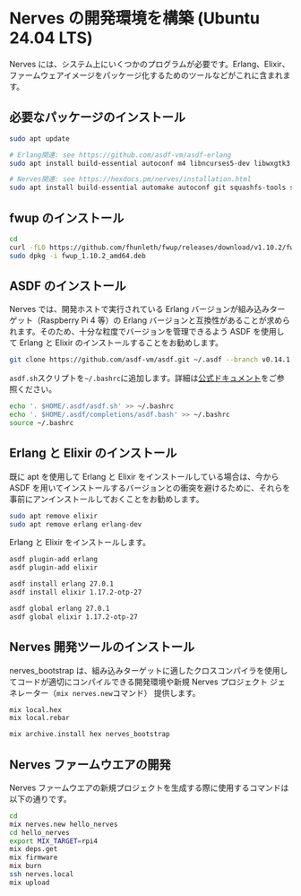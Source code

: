 # Nerves の開発環境を構築 (Ubuntu 24.04 LTS)

Nerves には、システム上にいくつかのプログラムが必要です。Erlang、Elixir、ファームウェアイメージをパッケージ化するためのツールなどがこれに含まれます。

## 必要なパッケージのインストール

```bash
sudo apt update

# Erlang関連: see https://github.com/asdf-vm/asdf-erlang
sudo apt install build-essential autoconf m4 libncurses5-dev libwxgtk3.2-dev libwxgtk-webview3.2-dev libgl1-mesa-dev libglu1-mesa-dev libpng-dev libssh-dev unixodbc-dev xsltproc fop libxml2-utils libncurses-dev openjdk-11-jdk

# Nerves関連: see https://hexdocs.pm/nerves/installation.html
sudo apt install build-essential automake autoconf git squashfs-tools ssh-askpass pkg-config curl libmnl-dev
```

## fwup のインストール

```bash
cd
curl -fLO https://github.com/fhunleth/fwup/releases/download/v1.10.2/fwup_1.10.2_amd64.deb
sudo dpkg -i fwup_1.10.2_amd64.deb
```

## ASDF のインストール

Nerves では、開発ホストで実行されている Erlang バージョンが組み込みターゲット（Raspberry Pi 4 等）の Erlang バージョンと互換性があることが求められます。そのため、十分な粒度でバージョンを管理できるよう ASDF を使用して Erlang と Elixir のインストールすることをお勧めします。

```bash
git clone https://github.com/asdf-vm/asdf.git ~/.asdf --branch v0.14.1
```

`asdf.sh`スクリプトを`~/.bashrc`に追加します。詳細は[公式ドキュメント](https://asdf-vm.com/ja-jp/guide/getting-started.html)をご参照ください。

```bash
echo '. $HOME/.asdf/asdf.sh' >> ~/.bashrc
echo '. $HOME/.asdf/completions/asdf.bash' >> ~/.bashrc
source ~/.bashrc
```

## Erlang と Elixir のインストール

既に apt を使用して Erlang と Elixir をインストールしている場合は、今から ASDF を用いてインストールするバージョンとの衝突を避けるために、それらを事前にアンインストールしておくことをお勧めします。

```bash
sudo apt remove elixir
sudo apt remove erlang erlang-dev
```

Erlang と Elixir をインストールします。

```bash
asdf plugin-add erlang
asdf plugin-add elixir

asdf install erlang 27.0.1
asdf install elixir 1.17.2-otp-27

asdf global erlang 27.0.1
asdf global elixir 1.17.2-otp-27
```

## Nerves 開発ツールのインストール

nerves_bootstrap は、組み込みターゲットに適したクロスコンパイラを使用してコードが適切にコンパイルできる開発環境や新規 Nerves プロジェクト ジェネレーター（`mix nerves.new`コマンド） 提供します。

```bash
mix local.hex
mix local.rebar

mix archive.install hex nerves_bootstrap
```

## Nerves ファームウエアの開発

Nerves ファームウエアの新規プロジェクトを生成する際に使用するコマンドは以下の通りです。

```bash
cd
mix nerves.new hello_nerves
cd hello_nerves
export MIX_TARGET=rpi4
mix deps.get
mix firmware
mix burn
ssh nerves.local
mix upload
```
